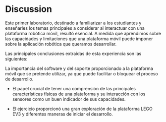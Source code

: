 # Discussion

<!--
Reflexión y Discusión: Sesión de reflexión donde los estudiantes comparten sus experiencias, apren-
dizajes y posibles mejoras en el uso del robot Kuboki en aplicaciones prácticas
-->


Este primer laboratorio, destinado a familiarizar a los estudiantes y enseñarles los temas principales a considerar al interactuar con una plataforma robótica móvil, resultó esencial. A medida que aprendimos sobre las capacidades y limitaciones que una plataforma móvil puede imponer sobre la aplicación robótica que queramos desarrollar.

Las principales conclusiones extraídas de esta experiencia son las siguientes:

La importancia del software y del soporte proporcionado a la plataforma móvil que se pretende utilizar, ya que puede facilitar o bloquear el proceso de desarrollo.

* El papel crucial de tener una comprensión de las principales características físicas de una plataforma y su interacción con los sensores como un buen indicador de sus capacidades.

* El ejercicio proporcionó una gran exploración de la plataforma LEGO EV3 y diferentes maneras de iniciar el desarrollo.
